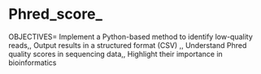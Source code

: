 # Phred_score_
OBJECTIVES=  Implement a Python-based method  to identify low-quality reads,,  Output results in a structured format  (CSV) ,, Understand Phred quality scores in  sequencing data,,  Highlight their importance in  bioinformatics
